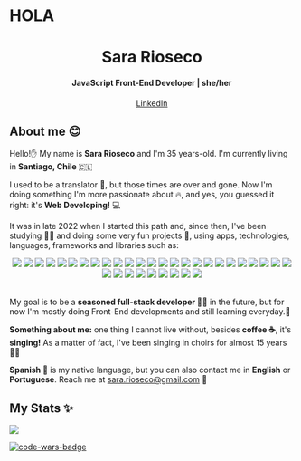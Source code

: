# HOLA
<h1 align="center">Sara Rioseco</h1>
<h4 align="center"> JavaScript Front-End Developer | she/her </h4>
<p align="center"> 
  <a href="https://www.linkedin.com/in/sara-rioseco/?locale=en_US" target="_blank" rel="noreferrer noopener">LinkedIn</a>
</p>
<h2> About me 😊 </h2>
<p>Hello!✋ My name is <strong>Sara Rioseco</strong> and I'm 35 years-old. I'm currently living in <strong>Santiago, Chile </strong>🇨🇱</p>
<p>I used to be a translator 📖, but those times are over and gone. Now I'm doing something I'm more passionate about 🔥, and yes, you guessed it right: it's <strong>Web Developing!</strong> 💻</p>
<p>It was in late 2022 when I started this path and, since then, I've been studying 👩‍🎓 and doing some very fun projects 🚀, using apps, technologies, languages, frameworks and libraries such as:
  
<div display="flex" align="center">
<img src="https://img.shields.io/badge/html5-%23E34F26.svg?style=for-the-badge&logo=html5&logoColor=white" /> <img src="https://img.shields.io/badge/css3-%231572B6.svg?style=for-the-badge&logo=css3&logoColor=white" /> <img src="https://img.shields.io/badge/javascript-%23323330.svg?style=for-the-badge&logo=javascript&logoColor=%23F7DF1E" /> <img src="https://img.shields.io/badge/markdown-%23000000.svg?style=for-the-badge&logo=markdown&logoColor=white" /> <img src="https://img.shields.io/badge/bootstrap-%238511FA.svg?style=for-the-badge&logo=bootstrap&logoColor=white" /> <img src="https://img.shields.io/badge/node.js-6DA55F?style=for-the-badge&logo=node.js&logoColor=white" /> <img src="https://img.shields.io/badge/NPM-%23CB3837.svg?style=for-the-badge&logo=npm&logoColor=white" /> <img src="https://img.shields.io/badge/react-%2320232a.svg?style=for-the-badge&logo=react&logoColor=%2361DAFB" /> <img src="https://img.shields.io/badge/vite-%23646CFF.svg?style=for-the-badge&logo=vite&logoColor=white" /> <img src="https://img.shields.io/badge/WordPress-%23117AC9.svg?style=for-the-badge&logo=WordPress&logoColor=white" /> <img src="https://img.shields.io/badge/firebase-%23039BE5.svg?style=for-the-badge&logo=firebase" /> <img src="https://img.shields.io/badge/github%20pages-121013?style=for-the-badge&logo=github&logoColor=white" /> <img src="https://img.shields.io/badge/Render-%46E3B7.svg?style=for-the-badge&logo=render&logoColor=white" /> <img src="https://img.shields.io/badge/vercel-%23000000.svg?style=for-the-badge&logo=vercel&logoColor=white" /> <img src="https://img.shields.io/badge/-jest-%23C21325?style=for-the-badge&logo=jest&logoColor=white" /> <img src="https://img.shields.io/badge/CodePen-white?style=for-the-badge&logo=codepen&logoColor=black" /> <img src="https://img.shields.io/badge/Codesandbox-040404?style=for-the-badge&logo=codesandbox&logoColor=DBDBDB" /> <img src="https://img.shields.io/badge/Visual%20Studio%20Code-0078d7.svg?style=for-the-badge&logo=visual-studio-code&logoColor=white" /> <img src="https://img.shields.io/badge/Atom-%2366595C.svg?style=for-the-badge&logo=atom&logoColor=white" /> <img src="https://img.shields.io/badge/React_Router-CA4245?style=for-the-badge&logo=react-router&logoColor=white" /> <img src="https://img.shields.io/badge/ESLint-4B3263?style=for-the-badge&logo=eslint&logoColor=white" /> <img src="https://img.shields.io/badge/Trello-%23026AA7.svg?style=for-the-badge&logo=Trello&logoColor=white" /> <img src="https://img.shields.io/badge/Postman-FF6C37?style=for-the-badge&logo=postman&logoColor=white" /> <img src="https://img.shields.io/badge/git-%23F05033.svg?style=for-the-badge&logo=git&logoColor=white" /> <img src="https://img.shields.io/badge/github-%23121011.svg?style=for-the-badge&logo=github&logoColor=white" /> <img src="https://img.shields.io/badge/adobe%20photoshop-%2331A8FF.svg?style=for-the-badge&logo=adobe%20photoshop&logoColor=white" /> <img src="https://img.shields.io/badge/Adobe%20Audition-9999FF.svg?style=for-the-badge&logo=Adobe%20Audition&logoColor=white" /> <img src="https://img.shields.io/badge/Adobe%20Lightroom-31A8FF.svg?style=for-the-badge&logo=Adobe%20Lightroom&logoColor=white" /> <img src="https://img.shields.io/badge/figma-%23F24E1E.svg?style=for-the-badge&logo=figma&logoColor=white" /> <img src="https://img.shields.io/badge/Canva-%2300C4CC.svg?style=for-the-badge&logo=Canva&logoColor=white" /> <img src="https://img.shields.io/badge/Codecademy-FFF0E5?style=for-the-badge&logo=codecademy&logoColor=1F243A" /> <img src="https://img.shields.io/badge/Coursera-%230056D2.svg?style=for-the-badge&logo=Coursera&logoColor=white" /> <img src="https://img.shields.io/badge/Codewars-B1361E?style=for-the-badge&logo=codewars&logoColor=grey" /> <img src="https://img.shields.io/badge/Exercism-009CAB?style=for-the-badge&logo=exercism&logoColor=white" />

</div>
<br>
<p>My goal is to be a <strong>seasoned full-stack developer </strong> 👩‍💻 in the future, but for now I'm mostly doing Front-End developments and still learning everyday.🌱 </p>


<p><strong>Something about me:</strong> one thing I cannot live without, besides <strong>coffee ☕</strong>, it's <strong>singing!</strong> As a matter of fact, I've been singing in choirs for almost 15 years 👩‍🎤 </p> 


<p><strong>Spanish 💬</strong> is my native language, but you can also contact me in <strong>English</strong> or <strong>Portuguese</strong>. Reach me at <a href=mailto:sara.rioseco@gmail.com>sara.rioseco@gmail.com</a> 💌</p>

<h2> My Stats ✨ </h2>
<a href=https://git.io/streak-stats><img src=https://streak-stats.demolab.com?user=sara-rioseco&theme=dark&hide_border=true></a>

<a href=https://www.codewars.com/users/sara-rioseco/><img alt=code-wars-badge src=https://www.codewars.com/users/sara-rioseco/badges/large></a>
<!--
**sara-rioseco/sara-rioseco** is a ✨ _special_ ✨ repository because its `README.md` (this file) appears on your GitHub profile.

Here are some ideas to get you started:

- 🔭 I’m currently working on ...
- 🌱 I’m currently learning ...
- 👯 I’m looking to collaborate on ...
- 🤔 I’m looking for help with ...
- 💬 Ask me about ...
- 📫 How to reach me: ...
- 😄 Pronouns: ...
- ⚡ Fun fact: ...
-->

